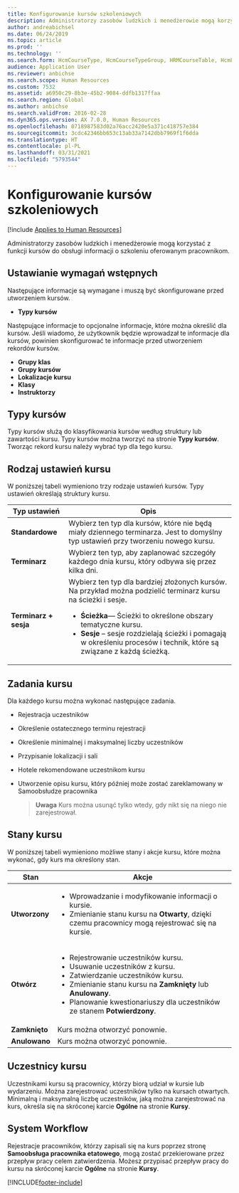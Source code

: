 ```yaml
---
title: Konfigurowanie kursów szkoleniowych
description: Administratorzy zasobów ludzkich i menedżerowie mogą korzystać z funkcji kursów do obsługi informacji o szkoleniu oferowanym pracownikom.
author: andreabichsel
ms.date: 06/24/2019
ms.topic: article
ms.prod: ''
ms.technology: ''
ms.search.form: HcmCourseType, HcmCourseTypeGroup, HRMCourseTable, HcmLearningWorkspace
audience: Application User
ms.reviewer: anbichse
ms.search.scope: Human Resources
ms.custom: 7532
ms.assetid: a6950c29-8b3e-45b2-9084-ddfb1317ffaa
ms.search.region: Global
ms.author: anbichse
ms.search.validFrom: 2016-02-28
ms.dyn365.ops.version: AX 7.0.0, Human Resources
ms.openlocfilehash: 0718987583d02a76acc2420e5a371c418757e384
ms.sourcegitcommit: 3cdc42346bb653c13ab33a7142dbb7969f1f6dda
ms.translationtype: HT
ms.contentlocale: pl-PL
ms.lasthandoff: 03/31/2021
ms.locfileid: "5793544"
---
```

# <a name="set-up-training-courses"></a>Konfigurowanie kursów szkoleniowych

[!include [Applies to Human Resources](../includes/applies-to-hr.md)]

Administratorzy zasobów ludzkich i menedżerowie mogą korzystać z funkcji kursów do obsługi informacji o szkoleniu oferowanym pracownikom.

 <a name="set-up-prerequisites"></a> Ustawianie wymagań wstępnych
---------------------

Następujące informacje są wymagane i muszą być skonfigurowane przed utworzeniem kursów.
-   **Typy kursów**

Następujące informacje to opcjonalne informacje, które można określić dla kursów. Jeśli wiadomo, że użytkownik będzie wprowadzał te informacje dla kursów, powinien skonfigurować te informacje przed utworzeniem rekordów kursów.
-   **Grupy klas**
-   **Grupy kursów**
-   **Lokalizacje kursu**
-   **Klasy**
-   **Instruktorzy**

## <a name="course-types"></a>Typy kursów
Typy kursów służą do klasyfikowania kursów według struktury lub zawartości kursu. Typy kursów można tworzyć na stronie **Typy kursów**. Tworząc rekord kursu należy wybrać typ dla tego kursu.

## <a name="course-setup-type"></a>Rodzaj ustawień kursu
W poniższej tabeli wymieniono trzy rodzaje ustawień kursów. Typy ustawień określają struktury kursu.

<table>
<thead>
<tr class="header">
<th>Typ ustawień</th>
<th>Opis</th>
</tr>
</thead>
<tbody>
<tr class="odd">
<td><strong>Standardowe</strong></td>
<td>Wybierz ten typ dla kursów, które nie będą miały dziennego terminarza. Jest to domyślny typ ustawień przy tworzeniu nowego kursu.</td>
</tr>
<tr class="even">
<td><strong>Terminarz</strong></td>
<td>Wybierz ten typ, aby zaplanować szczegóły każdego dnia kursu, który odbywa się przez kilka dni.</td>
</tr>
<tr class="odd">
<td><strong>Terminarz + sesja</strong></td>
<td>Wybierz ten typ dla bardziej złożonych kursów. Na przykład można podzielić terminarz kursu na ścieżki i sesje.
<ul>
<li><strong>Ścieżka</strong>— Ścieżki to określone obszary tematyczne kursu.</li>
<li><strong>Sesje </strong> – sesje rozdzielają ścieżki i pomagają w określeniu procesów i technik, które są związane z każdą ścieżką.</li>
</ul></td>
</tr>
</tbody>
</table>

## <a name="course-tasks"></a>Zadania kursu
Dla każdego kursu można wykonać następujące zadania.
- Rejestracja uczestników
- Określenie ostatecznego terminu rejestracji
- Określenie minimalnej i maksymalnej liczby uczestników
- Przypisanie lokalizacji i sali
- Hotele rekomendowane uczestnikom kursu
- Utworzenie opisu kursu, który później może zostać zareklamowany w Samoobsłudze pracownika

  >**Uwaga** Kurs można usunąć tylko wtedy, gdy nikt się na niego nie zarejestrował. 

## <a name="course-statuses"></a>Stany kursu
W poniższej tabeli wymieniono możliwe stany i akcje kursu, które można wykonać, gdy kurs ma określony stan.

<table>
<thead>
<tr class="header">
<th>Stan</th>
<th>Akcje</th>
</tr>
</thead>
<tbody>
<tr class="odd">
<td><strong>Utworzony</strong></td>
<td><ul>
<li>Wprowadzanie i modyfikowanie informacji o kursie.</li>
<li>Zmienianie stanu kursu na <strong>Otwarty</strong>, dzięki czemu pracownicy mogą rejestrować się na kursie.</li>
</ul></td>
</tr>
<tr class="even">
<td><strong>Otwórz</strong></td>
<td><ul>
<li>Rejestrowanie uczestników kursu.</li>
<li>Usuwanie uczestników z kursu.</li>
<li>Zatwierdzanie uczestników kursu.</li>
<li>Zmienianie stanu kursu na <strong> Zamknięty</strong> lub <strong>Anulowany</strong>.</li>
<li>Planowanie kwestionariuszy dla uczestników ze stanem <strong>Potwierdzony</strong>.</li>
</ul></td>
</tr>
<tr class="odd">
<td><strong>Zamknięto</strong></td>
<td>Kurs można otworzyć ponownie.</td>
</tr>
<tr class="even">
<td><strong>Anulowano</strong></td>
<td>Kurs można otworzyć ponownie.</td>
</tr>
</tbody>
</table>

## <a name="course-participants"></a>Uczestnicy kursu
Uczestnikami kursu są pracownicy, którzy biorą udział w kursie lub wydarzeniu. Można zarejestrować uczestników tylko na kursach otwartych. Minimalną i maksymalną liczbę uczestników, jaką można zarejestrować na kurs, określa się na skróconej karcie **Ogólne** na stronie **Kursy**.

<a name="workflow"></a>System Workflow
--------

Rejestracje pracowników, którzy zapisali się na kurs poprzez stronę **Samoobsługa pracownika etatowego**, mogą zostać przekierowane przez przepływ pracy celem zatwierdzenia. Możesz przypisać przepływ pracy do kursu na skróconej karcie **Ogólne** na stronie **Kursy**.







[!INCLUDE[footer-include](../includes/footer-banner.md)]